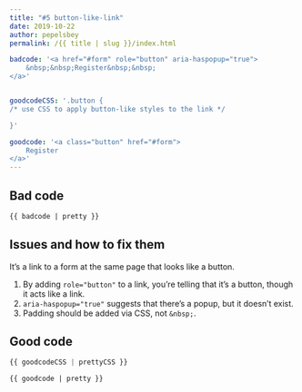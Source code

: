 ```yaml
---
title: "#5 button-like-link"
date: 2019-10-22
author: pepelsbey
permalink: /{{ title | slug }}/index.html

badcode: '<a href="#form" role="button" aria-haspopup="true">
    &nbsp;&nbsp;Register&nbsp;&nbsp;
</a>'


goodcodeCSS: '.button {
/* use CSS to apply button-like styles to the link */

}'

goodcode: '<a class="button" href="#form">
    Register
</a>'
---
```


<div class="section">

## Bad code

```html
{{ badcode | pretty }}
```

</div>

<div class="section">

## Issues and how to fix them

It’s a link to a form at the same page that looks like a button.

1. By adding `role="button"` to a link, you’re telling that it’s a button, though it acts like a link.
2. `aria-haspopup="true"` suggests that there’s a popup, but it doesn’t exist.
3. Padding should be added via CSS, not `&nbsp;`.

</div>

<div class="section">

## Good code

```css
{{ goodcodeCSS | prettyCSS }}
```

```html
{{ goodcode | pretty }}
```

</div>
